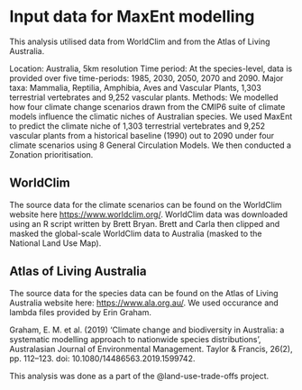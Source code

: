 # Input data for MaxEnt modelling
This analysis utilised data from WorldClim and from the Atlas of Living Australia. 

Location: Australia, 5km resolution
Time period: At the species-level, data is provided over five time-periods: 1985, 2030, 2050, 2070 and 2090. 
Major taxa: Mammalia, Reptilia, Amphibia, Aves and Vascular Plants, 1,303 terrestrial vertebrates and 9,252 vascular plants.
Methods: We modelled how four climate change scenarios drawn from the CMIP6 suite of climate models influence the climatic niches of Australian species. We used MaxEnt to predict the climate niche of 1,303 terrestrial vertebrates and 9,252 vascular plants from a historical baseline (1990) out to 2090 under four climate scenarios using 8 General Circulation Models. We then conducted a Zonation prioritisation. 

## WorldClim
The source data for the climate scenarios can be found on the WorldClim website here https://www.worldclim.org/. WorldClim data was downloaded using an R script written by Brett Bryan. Brett and Carla then clipped and masked the global-scale WorldClim data to Australia (masked to the National Land Use Map).

## Atlas of Living Australia
The source data for the species data can be found on the Atlas of Living Australia website here: https://www.ala.org.au/. We used occurance and lambda files provided by Erin Graham. 

Graham, E. M. et al. (2019) ‘Climate change and biodiversity in Australia: a systematic modelling approach to nationwide species distributions’, Australasian Journal of Environmental Management. Taylor & Francis, 26(2), pp. 112–123. doi: 10.1080/14486563.2019.1599742.

This analysis was done as a part of the @land-use-trade-offs project.